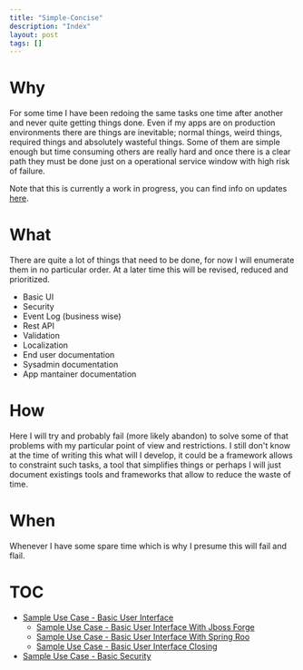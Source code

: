 ```yaml
---
title: "Simple-Concise"
description: "Index"
layout: post
tags: []
---
```


Why
===

For some time I have been redoing the same tasks one time after
another and never quite getting things done. Even if my apps are
on production environments there are things are inevitable; normal things, 
weird things, required things and absolutely wasteful things. Some of them 
are simple enough but time consuming others are really hard and once there 
is a clear path they must be done just on a operational service window with
high risk of failure.

Note that this is currently a work in progress, you can find info on updates
<a href="{{site.url}}/updates.html">here</a>.

What
====

There are quite a lot of things that need to be done, for now I
will enumerate them in no particular order. At a later time this
will be revised, reduced and prioritized.

* Basic UI
* Security
* Event Log (business wise)
* Rest API
* Validation
* Localization
* End user documentation
* Sysadmin documentation
* App mantainer documentation

How
===

Here I will try and probably fail (more likely abandon) to solve
some of that problems with my particular point of view and
restrictions. I still don't know at the time of writing this what
will I develop, it could be a framework allows to constraint
such tasks, a tool that simplifies things or perhaps I will just 
document existings tools and frameworks that allow to reduce
the waste of time.

When
====

Whenever I have some spare time which is why I presume this will
fail and flail.


TOC
===

* <a href="{{site.url}}/subaui/sampleUC-BasicUI.html">Sample Use Case - Basic User Interface</a>
    * <a href="{{site.url}}/subaui/forge/sampleUI-BasicUI.html">Sample Use Case - Basic User Interface  With Jboss Forge</a>
    * <a href="{{site.url}}/subaui/roo/sampleUI-BasicUI-01.html">Sample Use Case - Basic User Interface  With Spring Roo</a>
    * <a href="{{site.url}}/subaui/sampleUC-BasicUI-closing.html">Sample Use Case - Basic User Interface Closing</a>
* <a href="{{site.url}}/sampleUC-BasicSecurity.html">Sample Use Case - Basic Security</a>

